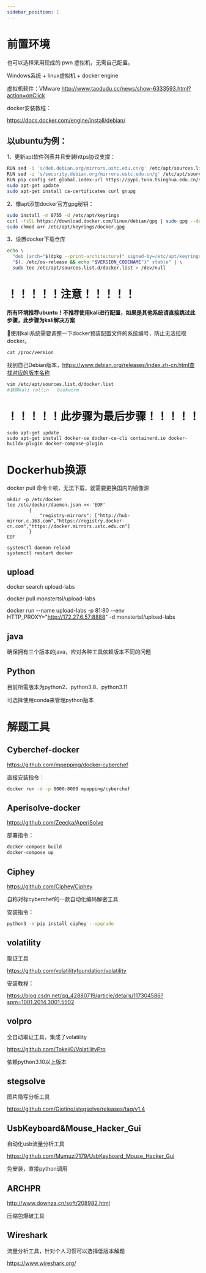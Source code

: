 ```yaml
---
sidebar_position: 1
---
```


# 前置环境

也可以选择采用现成的 pwn 虚拟机，无需自己配置。

Windows系统 + linux虚拟机 + docker engine

虚拟机软件：VMware
http://www.taodudu.cc/news/show-6333593.html?action=onClick

docker安装教程：

https://docs.docker.com/engine/install/debian/

## 以ubuntu为例：

1、更新apt软件列表并且安装https协议支撑：

```bash
RUN sed -i 's/deb.debian.org/mirrors.ustc.edu.cn/g' /etc/apt/sources.list
RUN sed -i 's/security.debian.org/mirrors.ustc.edu.cn/g' /etc/apt/sources.list
RUN pip config set global.index-url https://pypi.tuna.tsinghua.edu.cn/simple
sudo apt-get update
sudo apt-get install ca-certificates curl gnupg
```

2、像apt添加docker官方gpg秘钥：

```bash
sudo install -m 0755 -d /etc/apt/keyrings
curl -fsSL https://download.docker.com/linux/debian/gpg | sudo gpg --dearmor -o /etc/apt/keyrings/docker.gpg
sudo chmod a+r /etc/apt/keyrings/docker.gpg
```

3、设置docker下载仓库

```bash
echo \
  "deb [arch="$(dpkg --print-architecture)" signed-by=/etc/apt/keyrings/docker.gpg] https://download.docker.com/linux/debian \
  "$(. /etc/os-release && echo "$VERSION_CODENAME")" stable" | \
  sudo tee /etc/apt/sources.list.d/docker.list > /dev/null
```

# ！！！！！注意！！！！！

**所有环境推荐ubuntu！不推荐使用kali进行配置，如果是其他系统请直接跳过此步骤，此步骤为kali解决方案**

:book:使用kali系统需要调整一下docker预装配置文件的系统编号，防止无法拉取docker。

```bash
cat /proc/version
```

找到自己Debian版本，https://www.debian.org/releases/index.zh-cn.html查找对应的版本名称

```bash
vim /etc/apt/sources.list.d/docker.list
#替换kali rollin   bookworm
```

# ！！！！！此步骤为最后步骤！！！！！

```
sudo apt-get update
sudo apt-get install docker-ce docker-ce-cli containerd.io docker-buildx-plugin docker-compose-plugin
```

# Dockerhub换源

docker pull 命令卡顿，无法下载，就需要更换国内的镜像源

```
mkdir -p /etc/docker
tee /etc/docker/daemon.json <<-'EOF'
		{
  			"registry-mirrors": ["http://hub-mirror.c.163.com","https://registry.docker-cn.com","https://docker.mirrors.ustc.edu.cn"]
		}
EOF

systemctl daemon-reload
systemctl restart docker
```

## upload

docker search upload-labs

docker pull monstertsl/upload-labs

docker run --name upload-labs -p 81:80 --env HTTP_PROXY="http://172.27.6.57:8888" -d monstertsl/upload-labs  

## java

确保拥有三个版本的java，应对各种工具依赖版本不同的问题

## Python

目前所需版本为python2、python3.8、python3.11

可选择使用conda来管理python版本

# 解题工具

## Cyberchef-docker

https://github.com/mpepping/docker-cyberchef

直接安装指令：

```bash
docker run -d -p 8000:8000 mpepping/cyberchef
```

## Aperisolve-docker

https://github.com/Zeecka/AperiSolve

部署指令：

```bash
docker-compose build
docker-compose up
```

## Ciphey

https://github.com/Ciphey/Ciphey

自称对标cyberchef的一款自动化编码解密工具

安装指令：

```bash
python3 -m pip install ciphey --upgrade
```

## volatility

取证工具

https://github.com/volatilityfoundation/volatility

安装教程：

https://blog.csdn.net/qq_42880719/article/details/117304586?spm=1001.2014.3001.5502

## volpro

全自动取证工具，集成了volatility

https://github.com/Tokeii0/VolatilityPro

依赖python3.10以上版本

## stegsolve

图片隐写分析工具

https://github.com/Giotino/stegsolve/releases/tag/v1.4

## UsbKeyboard&Mouse_Hacker_Gui

自动化usb流量分析工具

https://github.com/Mumuzi7179/UsbKeyboard_Mouse_Hacker_Gui

免安装，直接python调用

## ARCHPR

http://www.downza.cn/soft/208982.html

压缩包爆破工具

## Wireshark

流量分析工具，针对个人习惯可以选择低版本解题

https://www.wireshark.org/
